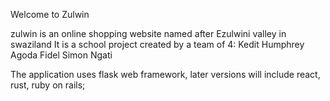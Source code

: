 Welcome to Zulwin

zulwin is an online shopping website named after Ezulwini valley in swaziland
It is a school project created by a team of 4:
Kedit
Humphrey Agoda
Fidel
Simon Ngati

The application uses flask web framework, later versions will include react, rust, ruby on rails;